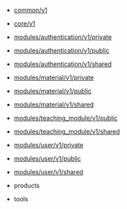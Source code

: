 - [common/v1](/common/v1/proto.common.v1)
- [core/v1](/core/v1/proto.core.v1)
- [modules/authentication/v1/private](/modules/authentication/v1/private/proto.modules.authentication.v1.private)
- [modules/authentication/v1/public](/modules/authentication/v1/public/proto.modules.authentication.v1.public)
- [modules/authentication/v1/shared](/modules/authentication/v1/shared/proto.modules.authentication.v1.shared)
- [modules/material/v1/private](/modules/material/v1/private/proto.modules.material.v1.private)
- [modules/material/v1/public](/modules/material/v1/public/proto.modules.material.v1.public)
- [modules/material/v1/shared](/modules/material/v1/shared/proto.modules.material.v1.shared)
- [modules/teaching_module/v1/public](/modules/teaching_module/v1/public/proto.modules.teaching_module.v1.public)
- [modules/teaching_module/v1/shared](/modules/teaching_module/v1/shared/proto.modules.teaching_module.v1.shared)
- [modules/user/v1/private](/modules/user/v1/private/proto.modules.user.v1.private)
- [modules/user/v1/public](/modules/user/v1/public/proto.modules.user.v1.public)
- [modules/user/v1/shared](/modules/user/v1/shared/proto.modules.user.v1.shared)
- products


- tools


